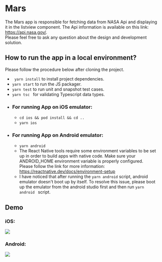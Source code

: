# Mars
The Mars app is responsible for fetching data from NASA Api and displaying it in the listview component. The Api information is available on this link: https://api.nasa.gov/. </br>
Please feel free to ask any question about the design and development solution.

## How to run the app in a local environment?
Please follow the procedure below after cloning the project.
* ``` yarn install``` to install project dependencies.
* ``` yarn start ``` to run the JS packager.
* ``` yarn test ``` to run unit and snapshot test cases.
* ```yarn tsc ``` for validating Typescript data types.
* ### For running App on iOS emulator:
  * ```cd ios && pod install && cd ..```
  * ``` yarn ios ```
* ### For running App on Android emulator:
  * ``` yarn android ```
  * The React Native tools require some environment variables to be set up in order to build apps with native code. Make sure  your ANDROID_HOME environment variable is properly configured. Please follow the link for more information: https://reactnative.dev/docs/environment-setup
  * I have noticed that after running the ```yarn android``` script, android emulator doesn't boot up by itself. To resolve this issue, please boot up the emulator from the android studio first and then run ```yarn android ``` script.
  
## Demo
### iOS:
<img src="https://user-images.githubusercontent.com/70640033/116824928-28a8bd00-aba6-11eb-86e7-4f82043d03ad.gif" />

### Android:
<img src="https://user-images.githubusercontent.com/70640033/116825083-0cf1e680-aba7-11eb-9f11-2c2cfe5b598e.gif" />
